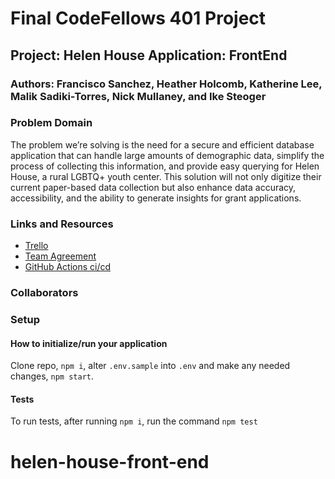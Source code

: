 # Final CodeFellows 401 Project

## Project: Helen House Application: FrontEnd

### Authors: Francisco Sanchez, Heather Holcomb, Katherine Lee, Malik Sadiki-Torres, Nick Mullaney, and Ike Steoger

### Problem Domain

The problem we’re solving is the need for a secure and efficient database application that can handle large amounts of demographic data, simplify the process of collecting this information, and provide easy querying for Helen House, a rural LGBTQ+ youth center. This solution will not only digitize their current paper-based data collection but also enhance data accuracy, accessibility, and the ability to generate insights for grant applications. 

### Links and Resources

- [Trello](https://trello.com/invite/b/KisbuKmx/ATTI8636c0c7dd7edb956f96bd8d8b9555f89A203B63/agile-board-template-trello)
- [Team Agreement](https://github.com/MissionDrivenDevs/helen-house-backend/blob/dev/teamAgreement.md)
- [GitHub Actions ci/cd](https://github.com/MissionDrivenDevs/helen-house-frontend/actions)

<!-- - [back-end dev server url]() -->

<!-- - [back-end prod server url]() -->

### Collaborators

### Setup

#### How to initialize/run your application

Clone repo, `npm i`, alter `.env.sample` into `.env` and make any needed changes, `npm start`.

#### Tests

To run tests, after running `npm i`, run the command `npm test`

<!-- #### UML

![UML](./assets/uml.png) -->
# helen-house-front-end
